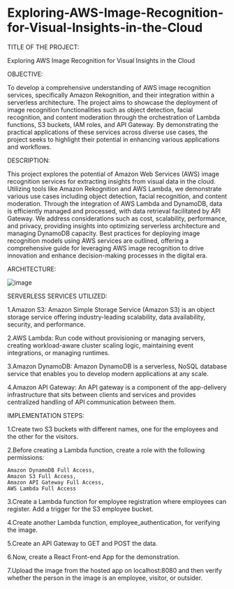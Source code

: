 # Exploring-AWS-Image-Recognition-for-Visual-Insights-in-the-Cloud
TITLE OF THE PROJECT:

Exploring AWS Image Recognition for Visual Insights in the Cloud

OBJECTIVE:

To develop a comprehensive understanding of AWS image recognition services, specifically Amazon Rekognition, and their integration within a serverless architecture. The project aims to showcase the deployment of image recognition functionalities such as object detection, facial recognition, and content moderation through the orchestration of Lambda functions, S3 buckets, IAM roles, and API Gateway. By demonstrating the practical applications of these services across diverse use cases, the project seeks to highlight their potential in enhancing various applications and workflows.

DESCRIPTION:

This project explores the potential of Amazon Web Services (AWS) image recognition services for extracting insights from visual data in the cloud. Utilizing tools like Amazon Rekognition and AWS Lambda, we demonstrate various use cases including object detection, facial recognition, and content moderation. Through the integration of AWS Lambda and DynamoDB, data is efficiently managed and processed, with data retrieval facilitated by API Gateway. We address considerations such as cost, scalability, performance, and privacy, providing insights into optimizing serverless architecture and managing DynamoDB capacity. Best practices for deploying image recognition models using AWS services are outlined, offering a comprehensive guide for leveraging AWS image recognition to drive innovation and enhance decision-making processes in the digital era.

ARCHITECTURE:

![image](https://github.com/Mukesh-217/Exploring-AWS-Image-Recognition-for-Visual-Insights-in-the-Cloud/assets/111958305/af809943-46ff-43ed-818d-21c56ca50049)

SERVERLESS SERVICES UTILIZED:

1.Amazon S3: Amazon Simple Storage Service (Amazon S3) is an object storage service offering industry-leading scalability, data availability, security, and performance.

2.AWS Lambda: Run code without provisioning or managing servers, creating workload-aware cluster scaling logic, maintaining event integrations, or managing runtimes.

3.Amazon DynamoDB: Amazon DynamoDB is a serverless, NoSQL database service that enables you to develop modern applications at any scale.

4.Amazon API Gateway: An API gateway is a component of the app-delivery infrastructure that sits between clients and services and provides centralized handling of API communication between them.




IMPLEMENTATION STEPS:

1.Create two S3 buckets with different names, one for the employees and the other for the visitors.

2.Before creating a Lambda function, create a role with the following permissions:

    Amazon DynamoDB Full Access,
    Amazon S3 Full Access,
    Amazon API Gateway Full Access,
    AWS Lambda Full Access
    
3.Create a Lambda function for employee registration where employees can register. Add a trigger for the S3 employee bucket.

4.Create another Lambda function, employee_authentication, for verifying the image.

5.Create an API Gateway to GET and POST the data.

6.Now, create a React Front-end App for the demonstration.

7.Upload the image from the hosted app on localhost:8080 and then verify whether the person in the image is an employee, visitor, or outsider.

